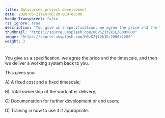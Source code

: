 ```yaml
---
title: Outsourced project development
date: 2020-06-21T14:00:00.000+00:00
headerTransparent: false
rss_ignore: true
description: "You give us a specification, we agree the price and the timescale, and then we deliver a working system back to you."
thumbnail: "https://source.unsplash.com/H0vKZjt2k1E/800x600"
image: "https://source.unsplash.com/H0vKZjt2k1E/2000x1200"
weight: 3
---
```


### 

You give us a specification, we agree the price and the timescale, and then we deliver a working system back to you.

This gives you:

A) A fixed cost and a fixed timescale;

B) Total ownership of the work after delivery;

C) Documentation for further development or end users;

D) Training in how to use it if appropriate.